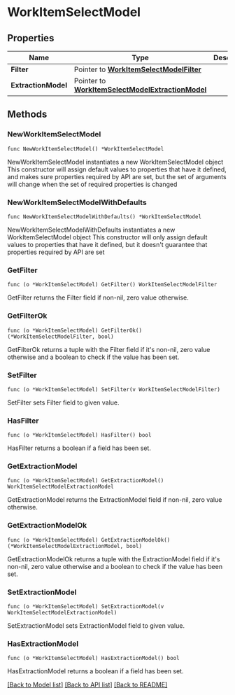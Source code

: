 # WorkItemSelectModel

## Properties

Name | Type | Description | Notes
------------ | ------------- | ------------- | -------------
**Filter** | Pointer to [**WorkItemSelectModelFilter**](WorkItemSelectModelFilter.md) |  | [optional] 
**ExtractionModel** | Pointer to [**WorkItemSelectModelExtractionModel**](WorkItemSelectModelExtractionModel.md) |  | [optional] 

## Methods

### NewWorkItemSelectModel

`func NewWorkItemSelectModel() *WorkItemSelectModel`

NewWorkItemSelectModel instantiates a new WorkItemSelectModel object
This constructor will assign default values to properties that have it defined,
and makes sure properties required by API are set, but the set of arguments
will change when the set of required properties is changed

### NewWorkItemSelectModelWithDefaults

`func NewWorkItemSelectModelWithDefaults() *WorkItemSelectModel`

NewWorkItemSelectModelWithDefaults instantiates a new WorkItemSelectModel object
This constructor will only assign default values to properties that have it defined,
but it doesn't guarantee that properties required by API are set

### GetFilter

`func (o *WorkItemSelectModel) GetFilter() WorkItemSelectModelFilter`

GetFilter returns the Filter field if non-nil, zero value otherwise.

### GetFilterOk

`func (o *WorkItemSelectModel) GetFilterOk() (*WorkItemSelectModelFilter, bool)`

GetFilterOk returns a tuple with the Filter field if it's non-nil, zero value otherwise
and a boolean to check if the value has been set.

### SetFilter

`func (o *WorkItemSelectModel) SetFilter(v WorkItemSelectModelFilter)`

SetFilter sets Filter field to given value.

### HasFilter

`func (o *WorkItemSelectModel) HasFilter() bool`

HasFilter returns a boolean if a field has been set.

### GetExtractionModel

`func (o *WorkItemSelectModel) GetExtractionModel() WorkItemSelectModelExtractionModel`

GetExtractionModel returns the ExtractionModel field if non-nil, zero value otherwise.

### GetExtractionModelOk

`func (o *WorkItemSelectModel) GetExtractionModelOk() (*WorkItemSelectModelExtractionModel, bool)`

GetExtractionModelOk returns a tuple with the ExtractionModel field if it's non-nil, zero value otherwise
and a boolean to check if the value has been set.

### SetExtractionModel

`func (o *WorkItemSelectModel) SetExtractionModel(v WorkItemSelectModelExtractionModel)`

SetExtractionModel sets ExtractionModel field to given value.

### HasExtractionModel

`func (o *WorkItemSelectModel) HasExtractionModel() bool`

HasExtractionModel returns a boolean if a field has been set.


[[Back to Model list]](../README.md#documentation-for-models) [[Back to API list]](../README.md#documentation-for-api-endpoints) [[Back to README]](../README.md)


